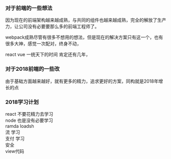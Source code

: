 ### 对于前端的一些想法
因为现在的前端架构越来越成熟，与共同的组件也越来越成熟，完全的解放了生产力，让公司没有必要要那么多的前端工程师了。

webpack成熟尽管有很多不想用的想法，但是现在的解决方案只有这一个，也有很多大神，感觉一次配对，终身不动，

react vue 一统天下的时间 肯定还有几年，

### 对于2018前端的一些改
由于基础方面越来越好，就有更多的精力，追求更好的方案，同构就是2018年增长的点

### 2018学习计划
react 不要花精力去学习  
node  也是没有必要学习  
ramda 
loadsh  
流 学习  
支付 学习  
安全  
view代码   
